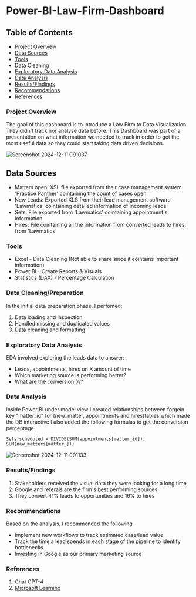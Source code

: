 # Power-BI-Law-Firm-Dashboard

## Table of Contents 

- [Project Overview](#project_overview)
- [Data Sources](#data_sources)
- [Tools](#tools)
- [Data Cleaning](#data_cleaning/preparation)
- [Exploratory Data Analysis](#exploratory_data_analysis)
- [Data Analysis](#data_analysis)
- [Results/Findings](#results/findings)
- [Recommendations](#recommendations)
- [References](#references)

### Project Overview 

The goal of this dashboard is to introduce a Law Firm to Data Visualization. They didn't track nor analyse data before. This Dashboard was part of a presentation on what information we needed to track in order to get the most useful data so they could start taking data driven decisions.   

![Screenshot 2024-12-11 091037](https://github.com/user-attachments/assets/39cf7bc5-2171-4e8d-9f8b-9e92e5724f7f)


## Data Sources 

- Matters open: XSL file exported from their case management system 'Practice Panther' cointaining the count of cases open 
- New Leads: Exported XLS from their lead management software 'Lawmatics' cointaining detailed information of incoming leads 
- Sets: File exported from 'Lawmatics' cointaining appointment's information 
- Hires: File cointaining all the information from converted leads to hires, from 'Lawmatics'

### Tools 

- Excel - Data Cleaning (Not able to share since it cointains important information)
- Power BI - Create Reports & Visuals
- Statistics (DAX) - Percentage Calculation

### Data Cleaning/Preparation

In the initial data preparation phase, I perfomed: 
1. Data loading and inspection
2. Handled missing and duplicated values
3. Data cleaning and formatting

### Exploratory Data Analysis 

EDA involved exploring the leads data to answer: 

- Leads, appointments, hires on X amount of time
- Which marketing source is performing better?
- What are the conversion %?

### Data Analysis

Inside Power BI under model view I created relationships between forgein key "matter_id" for (new_matter, appointments and hires)tables  which made the DB interactive 
I also added the following formulas to get the conversion percentage 

```DAX
Sets scheduled = DIVIDE(SUM(appointments[matter_id]), SUM(new_matters[matter_]))
```

![Screenshot 2024-12-11 091133](https://github.com/user-attachments/assets/e404b59c-6282-4d02-93b6-349de8b2a2ad)


### Results/Findings 

1. Stakeholders received the visual data they were looking for a long time
2. Google and referals are the firm's best performing sources
3. They convert 41% leads to opportunities and 16% to hires

### Recommendations 

Based on the analysis, I recommended the following 
- Implement new workflows to track estimated case/lead value
- Track the time a lead spends in each stage of the pipeline to identify bottlenecks
- Investing in Google as our primary marketing source 

### References 

1. Chat GPT-4
3. [Microsoft Learning](https://learn.microsoft.com/es-es/training/modules/get-started-with-power-bi/)
